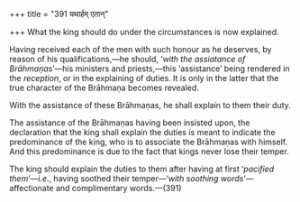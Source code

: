 +++
title = "391 यथार्हम् एतान्"

+++
What the king should do under the circumstances is now explained.

Having received each of the men with such honour as he deserves, by
reason of his qualifications,—he should, ‘*with the assiatance of
Brāhmaṇas*’—his ministers and priests,—this ‘assistance’ being rendered
in the *reception*, or in the explaining of duties. It is only in the
latter that the true character of the Brāhmaṇa becomes revealed.

With the assistance of these Brāhmaṇas, he shall explain to them their
duty.

The assistance of the Brāhmaṇas having been insisted upon, the
declaration that the king shall explain the duties is meant to indicate
the predominance of the king, who is to associate the Brāhmaṇas with
himself. And this predominance is due to the fact that kings never lose
their temper.

The king should explain the duties to them after having at first
‘*pacified them*’—*i.e*., having soothed their temper—‘*with soothing
words*’—affectionate and complimentary words.—(391)


